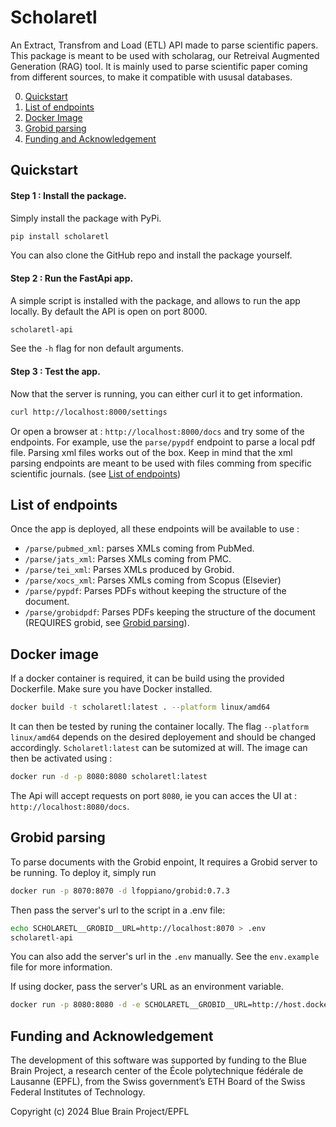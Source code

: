 # Scholaretl

An Extract, Transfrom and Load (ETL) API made to parse scientific papers. This package is meant to be used with scholarag, our Retreival Augmented Generation (RAG) tool. It is mainly used to parse scientific paper coming from different sources, to make it compatible with ususal databases.

0. [Quickstart](#quickstart)
1. [List of endpoints](#list-of-endpoints)
2. [Docker Image](#docker-image)
3. [Grobid parsing](#grobid-parsing)
4. [Funding and Acknowledgement](#funding-and-acknowledgement)


## Quickstart

#### Step 1 : Install the package.

Simply install the package with PyPi.

```bash
pip install scholaretl
```

You can also clone the GitHub repo and install the package yourself.

#### Step 2 : Run the FastApi app.

A simple script is installed with the package, and allows to run the app locally. By default the API is open on port 8000.

```bash
scholaretl-api
```

See the `-h` flag for non default arguments.

#### Step 3 : Test the app.

Now that the server is running, you can either curl it to get information.

```bash
curl http://localhost:8000/settings
```

Or open a browser at : `http://localhost:8000/docs` and try some of the endpoints. For example, use the `parse/pypdf` endpoint to parse a local pdf file. Parsing xml files works out of the box. Keep in mind that the xml parsing endpoints are meant to be used with files comming from specific scientific journals. (see [List of endpoints](#list-of-endpoints))


## List of endpoints

Once the app is deployed, all these endpoints will be available to use :
* `/parse/pubmed_xml`: parses XMLs coming from PubMed.
* `/parse/jats_xml`: Parses XMLs coming from PMC.
* `/parse/tei_xml`: Parses XMLs produced by Grobid.
* `/parse/xocs_xml`: Parses XMLs coming from Scopus (Elsevier)
* `/parse/pypdf`: Parses PDFs without keeping the structure of the document.
* `/parse/grobidpdf`: Parses PDFs keeping the structure of the document (REQUIRES grobid, see [Grobid parsing](#grobid-parsing)).

## Docker image

If a docker container is required, it can be build using the provided Dockerfile. Make sure you have Docker installed.

```bash
docker build -t scholaretl:latest . --platform linux/amd64
```
It can then be tested by runing the container locally. The flag `--platform linux/amd64` depends on the desired deployement and should be changed accordingly. `Scholaretl:latest` can be sutomized at will.
The image can then be activated using :
```bash
docker run -d -p 8080:8080 scholaretl:latest
```
The Api will accept requests on port `8080`, ie you can acces the UI at : `http://localhost:8080/docs`.

## Grobid parsing


To parse documents with the Grobid enpoint, It requires a Grobid server to be running. To deploy it, simply run

```bash
docker run -p 8070:8070 -d lfoppiano/grobid:0.7.3
```

Then pass the server's url to the script in a .env file:

```bash
echo SCHOLARETL__GROBID__URL=http://localhost:8070 > .env
scholaretl-api
```
You can also add the server's url in the `.env` manually. See the `env.example` file for more information.

If using docker, pass the server's URL as an environment variable.

```bash
docker run -p 8080:8080 -d -e SCHOLARETL__GROBID__URL=http://host.docker.internal:8070 scholaretl:latest
```

## Funding and Acknowledgement

The development of this software was supported by funding to the Blue Brain Project, a research center of the École polytechnique fédérale de Lausanne (EPFL), from the Swiss government’s ETH Board of the Swiss Federal Institutes of Technology.

Copyright (c) 2024 Blue Brain Project/EPFL
